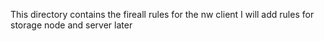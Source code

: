 This directory contains the fireall rules for the nw client I will add rules for storage node and server later

